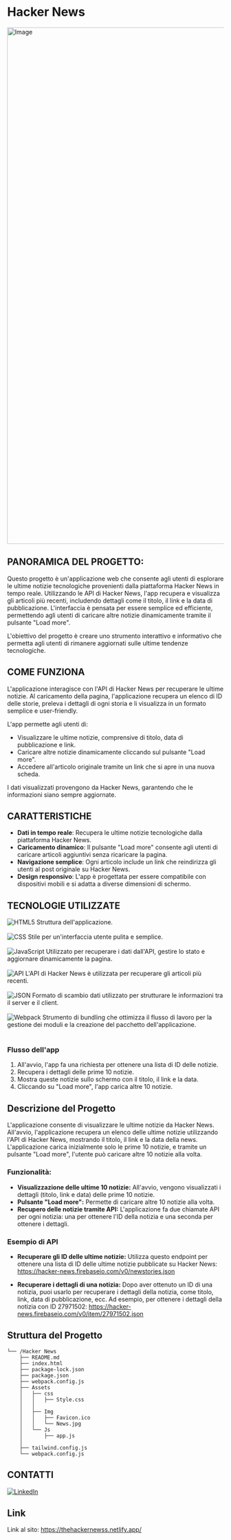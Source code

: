 #  Hacker News

<img src="!https://github.com/user-attachments/assets/2ef6f59f-c2c4-4323-add6-1044a9edf8b8" alt="Image" width="700" height="1200"/>

## PANORAMICA DEL PROGETTO:

Questo progetto è un'applicazione web che consente agli utenti di esplorare le ultime notizie tecnologiche provenienti dalla piattaforma Hacker News in tempo reale. Utilizzando le API di Hacker News, l'app recupera e visualizza gli articoli più recenti, includendo dettagli come il titolo, il link e la data di pubblicazione. L'interfaccia è pensata per essere semplice ed efficiente, permettendo agli utenti di caricare altre notizie dinamicamente tramite il pulsante "Load more".

L'obiettivo del progetto è creare uno strumento interattivo e informativo che permetta agli utenti di rimanere aggiornati sulle ultime tendenze tecnologiche.

## COME FUNZIONA

L'applicazione interagisce con l'API di Hacker News per recuperare le ultime notizie. Al caricamento della pagina, l'applicazione recupera un elenco di ID delle storie, preleva i dettagli di ogni storia e li visualizza in un formato semplice e user-friendly.

L'app permette agli utenti di:
- Visualizzare le ultime notizie, comprensive di titolo, data di pubblicazione e link.
- Caricare altre notizie dinamicamente cliccando sul pulsante "Load more".
- Accedere all'articolo originale tramite un link che si apre in una nuova scheda.

I dati visualizzati provengono da Hacker News, garantendo che le informazioni siano sempre aggiornate.

## CARATTERISTICHE

- **Dati in tempo reale**: Recupera le ultime notizie tecnologiche dalla piattaforma Hacker News.
- **Caricamento dinamico**: Il pulsante "Load more" consente agli utenti di caricare articoli aggiuntivi senza ricaricare la pagina.
- **Navigazione semplice**: Ogni articolo include un link che reindirizza gli utenti al post originale su Hacker News.
- **Design responsivo**: L'app è progettata per essere compatibile con dispositivi mobili e si adatta a diverse dimensioni di schermo.

## TECNOLOGIE UTILIZZATE

<img src="https://img.shields.io/badge/HTML5-E34F26.svg?style=flat&logo=HTML5&logoColor=white" alt="HTML5"> Struttura dell'applicazione. <br><br>
<img src="https://img.shields.io/badge/CSS-1572B6.svg?style=flat&logo=CSS3&logoColor=white" alt="CSS"> Stile per un'interfaccia utente pulita e semplice.<br><br>
<img src="https://img.shields.io/badge/JavaScript-F7DF1E.svg?style=flat&logo=JavaScript&logoColor=black" alt="JavaScript"> Utilizzato per recuperare i dati dall'API, gestire lo stato e aggiornare dinamicamente la pagina.<br><br>
<img src="https://img.shields.io/badge/API-000000.svg?style=flat&logo=API&logoColor=white" alt="API"> L'API di Hacker News è utilizzata per recuperare gli articoli più recenti.<br><br>
<img src="https://img.shields.io/badge/JSON-000000.svg?style=flat&logo=JSON&logoColor=white" alt="JSON"> Formato di scambio dati utilizzato per strutturare le informazioni tra il server e il client.<br><br>
<img src="https://img.shields.io/badge/Webpack-8DD6F9.svg?style=flat&logo=Webpack&logoColor=black" alt="Webpack"> Strumento di bundling che ottimizza il flusso di lavoro per la gestione dei moduli e la creazione del pacchetto dell'applicazione.<br><br>

### Flusso dell'app

1. All'avvio, l'app fa una richiesta per ottenere una lista di ID delle notizie.
2. Recupera i dettagli delle prime 10 notizie.
3. Mostra queste notizie sullo schermo con il titolo, il link e la data.
4. Cliccando su "Load more", l'app carica altre 10 notizie.


## Descrizione del Progetto

L'applicazione consente di visualizzare le ultime notizie da Hacker News. All'avvio, l'applicazione recupera un elenco delle ultime notizie utilizzando l'API di Hacker News, mostrando il titolo, il link e la data della news. L'applicazione carica inizialmente solo le prime 10 notizie, e tramite un pulsante "Load more", l'utente può caricare altre 10 notizie alla volta.

### Funzionalità:
- **Visualizzazione delle ultime 10 notizie:** All'avvio, vengono visualizzati i dettagli (titolo, link e data) delle prime 10 notizie.
- **Pulsante "Load more":** Permette di caricare altre 10 notizie alla volta.
- **Recupero delle notizie tramite API:** L'applicazione fa due chiamate API per ogni notizia: una per ottenere l'ID della notizia e una seconda per ottenere i dettagli.
  
### Esempio di API
- **Recuperare gli ID delle ultime notizie:**
Utilizza questo endpoint per ottenere una lista di ID delle ultime notizie pubblicate su Hacker News:
https://hacker-news.firebaseio.com/v0/newstories.json

- **Recuperare i dettagli di una notizia:**
Dopo aver ottenuto un ID di una notizia, puoi usarlo per recuperare i dettagli della notizia, come titolo, link, data di pubblicazione, ecc. Ad esempio, per ottenere i dettagli della notizia con ID 27971502:
https://hacker-news.firebaseio.com/v0/item/27971502.json
## Struttura del Progetto

```
└── /Hacker News
    ├── README.md
    ├── index.html
    ├── package-lock.json
    ├── package.json
    ├── webpack.config.js
    ├── Assets
    │   ├── css
    │   │   ├── Style.css
    │   │   
    │   ├── Img
    │   │   ├── Favicon.ico
    │   │   └── News.jpg
    │   └── Js
    │       ├── app.js
    │      
    ├── tailwind.config.js
    └── webpack.config.js

```

## CONTATTI

[![LinkedIn][linkedin-shield]][linkedin-url]

[linkedin-shield]: https://img.shields.io/badge/-LinkedIn-black.svg?style=for-the-badge&logo=linkedin&colorB=555
[linkedin-url]: https://www.linkedin.com/in/erjon-havolli-0147b1336/

## Link

Link al sito: <a href="">https://thehackernewss.netlify.app/</a>
